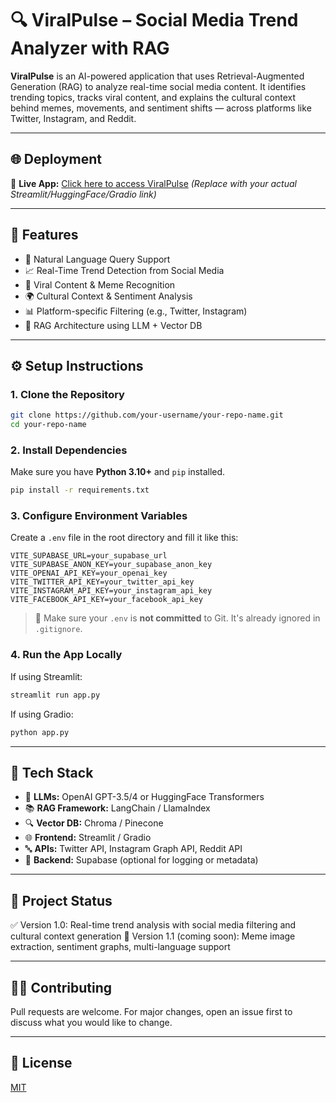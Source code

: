 # 🔍 ViralPulse – Social Media Trend Analyzer with RAG

**ViralPulse** is an AI-powered application that uses Retrieval-Augmented Generation (RAG) to analyze real-time social media content. It identifies trending topics, tracks viral content, and explains the cultural context behind memes, movements, and sentiment shifts — across platforms like Twitter, Instagram, and Reddit.

---

## 🌐 Deployment

🔗 **Live App:** [Click here to access ViralPulse]((https://social-rag-9o4f-oep2sbnxy-sriramp16s-projects.vercel.app/))
*(Replace with your actual Streamlit/HuggingFace/Gradio link)*

---

## 🚀 Features

* 🧠 Natural Language Query Support
* 📈 Real-Time Trend Detection from Social Media
* 🔎 Viral Content & Meme Recognition
* 🌍 Cultural Context & Sentiment Analysis
* 📊 Platform-specific Filtering (e.g., Twitter, Instagram)
* 💃 RAG Architecture using LLM + Vector DB

---

## ⚙️ Setup Instructions

### 1. **Clone the Repository**

```bash
git clone https://github.com/your-username/your-repo-name.git
cd your-repo-name
```

### 2. **Install Dependencies**

Make sure you have **Python 3.10+** and `pip` installed.

```bash
pip install -r requirements.txt
```

### 3. **Configure Environment Variables**

Create a `.env` file in the root directory and fill it like this:

```env
VITE_SUPABASE_URL=your_supabase_url
VITE_SUPABASE_ANON_KEY=your_supabase_anon_key
VITE_OPENAI_API_KEY=your_openai_key
VITE_TWITTER_API_KEY=your_twitter_api_key
VITE_INSTAGRAM_API_KEY=your_instagram_api_key
VITE_FACEBOOK_API_KEY=your_facebook_api_key
```

> 🔐 Make sure your `.env` is **not committed** to Git. It's already ignored in `.gitignore`.

### 4. **Run the App Locally**

If using Streamlit:

```bash
streamlit run app.py
```

If using Gradio:

```bash
python app.py
```

---

## 🥪 Tech Stack

* 🧠 **LLMs:** OpenAI GPT-3.5/4 or HuggingFace Transformers
* 📚 **RAG Framework:** LangChain / LlamaIndex
* 🔍 **Vector DB:** Chroma / Pinecone
* 🌐 **Frontend:** Streamlit / Gradio
* 🔤 **APIs:** Twitter API, Instagram Graph API, Reddit API
* 🧵 **Backend:** Supabase (optional for logging or metadata)

---

## 📌 Project Status

✅ Version 1.0: Real-time trend analysis with social media filtering and cultural context generation
💠 Version 1.1 (coming soon): Meme image extraction, sentiment graphs, multi-language support

---

## 🧑‍💻 Contributing

Pull requests are welcome. For major changes, open an issue first to discuss what you would like to change.

---

## 📄 License

[MIT](LICENSE)

